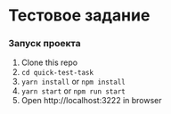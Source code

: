 # Тестовое задание
### Запуск проекта

1. Clone this repo
2. `cd quick-test-task`
3. `yarn install` or `npm install` 
4. `yarn start` or `npm run start`
5. Open http://localhost:3222 in browser
